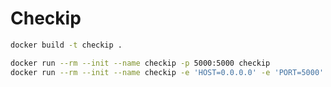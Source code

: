 # Checkip

```bash
docker build -t checkip .
```

```bash
docker run --rm --init --name checkip -p 5000:5000 checkip
docker run --rm --init --name checkip -e 'HOST=0.0.0.0' -e 'PORT=5000' -p 127.0.0.1:5000:5000 checkip
```
